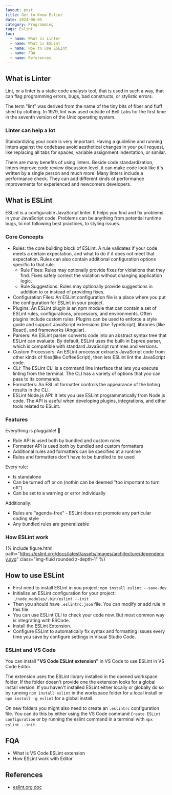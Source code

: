 ```yaml
---
layout: post
title: Get to Know Eslint
date: 2024-06-05
category: Programming
tags: Eslint
toc: 
  - name: What is Linter
  - name: What is ESLint
  - name: How to use ESLint
  - name: FQA
  - name: References
---
```


## What is Linter

Lint, or a linter is a static code analysis tool, that is used in such a way, that can flag programming errors, bugs, bad constructs, or stylistic errors.

The term "lint" was derived from the name of the tiny bits of fiber and fluff shed by clothing. In 1979, lint was used outside of Bell Labs for the first time in the seventh version of the Unix operating system.

### Linter can help a lot
Standardizing your code is very important. Having a guideline and running linters against the codebase avoid aesthetical changes in your pull request, like replacing all tabs for spaces, variable assignment indentation, or similar.

There are many benefits of using linters. Beside code standardization, linters improve code review discussion level, it can make code look like it's written by a single person and much more.
Many linters include a performance check. They can add different kinds of performance improvements for experienced and newcomers developers.

## What is ESLint

ESLint is a configurable JavaScript linter. It helps you find and fix problems in your JavaScript code. Problems can be anything from potential runtime bugs, to not following best practices, to styling issues.

### Core Concepts
- Rules: the core building block of ESLint. A rule validates if your code meets a certain expectation, and what to do if it does not meet that expectation. Rules can also contain additional configuration options specific to that rule.
  - Rule Fixes: Rules may optionally provide fixes for violations that they find. Fixes safely correct the violation without changing application logic.
  - Rule Suggestions: Rules may optionally provide suggestions in addition to or instead of providing fixes.
- Configuration Files: An ESLint configuration file is a place where you put the configuration for ESLint in your project. 
- Plugins: An ESLint plugin is an npm module that can contain a set of ESLint rules, configurations, processors, and environments. Often plugins include custom rules. Plugins can be used to enforce a style guide and support JavaScript extensions (like TypeScript), libraries (like React), and frameworks (Angular).
- Parsers: An ESLint parser converts code into an abstract syntax tree that ESLint can evaluate. By default, ESLint uses the built-in Espree parser, which is compatible with standard JavaScript runtimes and versions.
- Custom Processors: An ESLint processor extracts JavaScript code from other kinds of files(like CoffeeScript), then lets ESLint lint the JavaScript code.
- CLI: The ESLint CLI is a command line interface that lets you execute linting from the terminal. The CLI has a variety of options that you can pass to its commands.
- Formatters: An ESLint formatter controls the appearance of the linting results in the CLI.
- ESLint Node.js API: It lets you use ESLint programmatically from Node.js code. The API is useful when developing plugins, integrations, and other tools related to ESLint.

### Features

Everything is pluggable! 🔌
- Rule API is used both by bundled and custom rules
- Formatter API is used both by bundled and custom formatters
- Additional rules and formatters can be specified at a runtime
- Rules and formatters don't have to be bundled to be used

Every rule:
- Is standalone
- Can be turned off or on (nothin can be deemed "too important to turn off")
- Can be set to a warning or error individually

Additionally:
- Rules are "agenda-free" - ESLint does not promote any particular coding style
- Any bundled rules are generalizable

### How ESLint work

{% include figure.html path="https://eslint.org/docs/latest/assets/images/architecture/dependency.svg" class="img-fluid rounded z-depth-1" %}

## How to use ESLint

- First need to install ESLint in you project: `npm install eslint --save-dev`
- Initialize an ESLint configuration for your project: `./node_modules/.bin/eslint --init`
- Then you should have `.eslintrc.json` file. You can modify or add rule in this file.
- You can use ESLint CLI to check your code now. But most common way is integrating with ESCode.
- Install the ESLint Extension.
- Configure ESLint to automatically fix syntax and formatting issues every time you save by configure settings in Visual Studio Code.

### ESLint and VS Code

You can install **"VS Code ESLint extension"** in VS Code to use ESLint in VS Code Editor.

The extension uses the ESLint library installed in the opened workspace folder. If the folder doesn't provide one the extension looks for a global install version. If you haven't installed ESLint either locally or globally do so by running `npm install eslint` in the workspace folder for a local install or `npm install -g eslint` for a global install.

On new folders you might also need to create an `.eslintrc` configuration file. You can do this by either using the VS Code command `Create ESLint configuration` or by running the eslint command in a terminal with `npx eslint --init`.

## FQA

- What is VS Code ESLint extension
- How ESLint work with Editor

## References

- [eslint.org doc](https://eslint.org/docs/latest/use/core-concepts/)